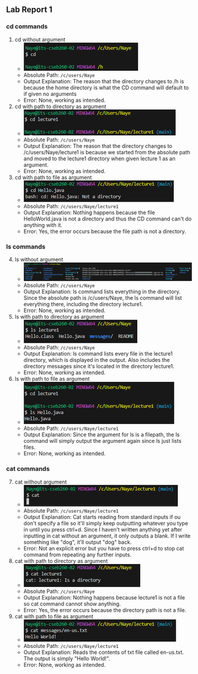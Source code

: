 ## Lab Report 1
### cd commands
1. cd without argument
	* ![Image](Ex1.PNG)
	* Absolute Path: `/c/users/Naye`
	* Output Explanation: The reason that the directory changes to /h is because the home directory is what the CD command will default to if given no arguments  
	* Error: None, working as intended. 
2. cd with path to directory as argument
	* ![Image](Ex2.PNG)
	* Absolute Path: `/c/users/Naye`
	* Output Explanation: The reason that the directory changes to /c/users/Naye/lecture1 is because we started from the absolute path and moved to the lecture1 directory when given lecture 1 as an argument.
 	* Error: None, working as intended.
3. cd with path to file as argument
	* ![Image](Ex3.PNG)
	* Absolute Path: `/c/users/Naye/lecture1`
	* Output Explanation: Nothing happens because the file HelloWorld.java is not a directory and thus the CD command can't do anything with it. 
	* Error: Yes, the error occurs because the file path is not a directory.

### ls commands
4. ls without argument 
	* ![Image](Ex4.PNG)
	* Absolute Path: `/c/users/Naye`
	* Output Explanation: ls command lists everything in the directory. Since the absolute path is /c/users/Naye, the ls command will list everything there, including the directory lecture1.
	* Error: None, working as intended. 
5. ls with path to directory as argument
	* ![Image](Ex6.PNG)
	* Absolute Path: `/c/users/Naye`
	* Output Explanation: ls command lists every file in the lecture1 directory, which is displayed in the output. Also includes the directory messages since it's located in the directory lecture1. 
	* Error: None, working as intended. 
6. ls with path to file as argument
	* ![Image](Ex5.PNG)
	* Absolute Path: `/c/users/Naye/lecture1`
	* Output Explanation: Since the argument for ls is a filepath, the ls command will simply output the argument again since ls just lists files. 
	* Error: None, working as intended.

### cat commands
7. cat without argument 
	* ![Image](Ex7.PNG)
	* Absolute Path: `/c/users/Naye/lecture1`
	* Output Explanation: Cat starts reading from standard inputs if ou don't specify a file so it'll simply keep outputting whatever you type in until you press ctrl+d. Since I haven't written anything yet after inputting in cat without an argument, it only outputs a blank. If I write something like "dog", it'll output "dog" back. 
	* Error: Not an explicit error but you have to press ctrl+d to stop cat command from repeating any further inputs. 
8. cat with path to directory as argument
	* ![Image](Ex8.PNG)
	* Absolute Path: `/c/users/Naye`
	* Output Explanation: Nothing happens because lecture1 is not a file so cat command cannot show anything. 
	* Error: Yes, the error occurs because the directory path is not a file.
9. cat with path to file as argument 
	* ![Image](Ex9.PNG)
	* Absolute Path: `/c/users/Naye/lecture1`
	* Output Explanation: Reads the contents of txt file called en-us.txt. The output is simply "Hello World!". 
	* Error: None, working as intended.
